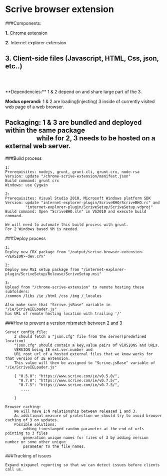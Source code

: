 
Scrive browser extension
=================================
###Components:

  **1.** Chrome extension
  
  **2.** Internet explorer extension
  
  **3.** Client-side files (Javascript, HTML, Css, json, etc..)
  <br><br>
 ---
  <br>
**Dependencies:** 1 & 2 depend on and share large part of the 3.

**Modus operandi:** 1 & 2 are loading(injecting) 3 inside of currently visited web page of a web browser.

**Packaging:** 1 & 3 are bundled and deployed within the same package<BR>
&nbsp;&nbsp;&nbsp;&nbsp;&nbsp;&nbsp;&nbsp;&nbsp;&nbsp;&nbsp;&nbsp;&nbsp;&nbsp;&nbsp;&nbsp;&nbsp;&nbsp;&nbsp;&nbsp;
while for 2, 3 needs to be hosted on a external web server.
<br>
---
###Build process

    1:
    Prerequisites: nodejs, grunt, grunt-cli, grunt-crx, node-rsa
    Version: update "/chrome-scrive-extension/manifest.json"
    Build command: grunt crx
    Windows: use Cygwin
    
    2:
    Prerequisites: Visual Studio 2010, Microsoft Windows platform SDK
    Version: update "internet-explorer-plugin/ScriveBHO/ScriveBHO.rc" and
             "internet-explorer-plugin/ScriveSetup/ScriveSetup.vdproj"
    Build command: Open "ScriveBHO.sln" in VS2010 and execute build command.

    We will need to automate this build process with grunt.
    For 2 Windows based VM is needed.


###Deploy process

    1:
    Deploy new CRX package from "/output/scrive-browser-extension-<VERSION>-dev.crx"

    2:
    Deploy new MSI setup package from "/internet-explorer-plugin/ScriveSetup/Release/ScriveSetup.msi"

    3:
    Upload from "/chrome-scrive-extension" to remote hosting these subfolders:
    /common /libs /ie /html /css /img /_locales

    Also make sure that "Scrive.jsBase" variable in "/ie/ScriveIELoader.js" 
    has URL of remote hosting location with trailing '/'


###How to prevent a version mismatch between 2 and 3

    Server config file:
        2 should fetch a "json.cfg" file from the server(predefined location)
        "json.cfg" should contain a key,value pairs of VERSIONS and URLs.
        VERSION being IE ext.ver.number and
        URL root url of a hosted external files that we know works for that version of IE extension.
        This value will then be assigned to "Scrive.jsBase" variable of "/ie/ScriveIELoader.js"

        { "0.5.0": "https://www.scrive.com/ie/v0.5.0/",
          "0.7.0": "https://www.scrive.com/ie/v0.7.5/",
          "0.7.5": "https://www.scrive.com/ie/v0.7.5/",
           ....

        }
        
    Browser caching:
        We will have 1:N relationship between released 1 and 3.
        As additional measure of protection we should try to avoid browser caching of 3 on updates.
        Possible solutions:
            adding timestamped random parameter at the end of urls pointing to 3 files
            generation unique names for files of 3 by adding version number or some other unique 
            parameter to the file names.



###Tracking of issues

    Expand mixpanel reporting so that we can detect issues before clients call us.




